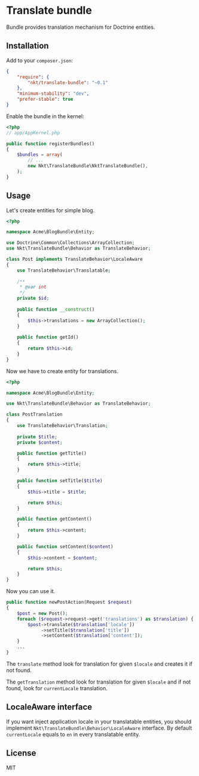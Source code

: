 Translate bundle
================

Bundle provides translation mechanism for Doctrine entities. 

Installation
------------

Add to your `composer.json`:

```json
{
    "require": {
        "nkt/translate-bundle": "~0.1"
    },
    "minimum-stability": "dev",
    "prefer-stable": true
}
```

Enable the bundle in the kernel:

```php
<?php
// app/AppKernel.php

public function registerBundles()
{
    $bundles = array(
        // ...
        new Nkt\TranslateBundle\NktTranslateBundle(),
    );
}
```

Usage
-----

Let's create entities for simple blog.

```php
<?php

namespace Acme\BlogBundle\Entity;

use Doctrine\Common\Collections\ArrayCollection;
use Nkt\TranslateBundle\Behavior as TranslateBehavior;

class Post implements TranslateBehavior\LocaleAware
{
    use TranslateBehavior\Translatable;
    
    /**
     * @var int
     */
    private $id;
    
    public function __construct()
    {
        $this->translations = new ArrayCollection();
    }
    
    public function getId()
    {
        return $this->id;
    }
}
```

Now we have to create entity for translations.

```php
<?php

namespace Acme\BlogBundle\Entity;

use Nkt\TranslateBundle\Behavior as TranslateBehavior;

class PostTranslation
{
    use TranslateBehavior\Translation;
    
    private $title;
    private $content;

    public function getTitle()
    {
        return $this->title;
    }

    public function setTitle($title)
    {
        $this->title = $title;

        return $this;
    }

    public function getContent()
    {
        return $this->content;
    }

    public function setContent($content)
    {
        $this->content = $content;

        return $this;
    }
}
```

Now you can use it.

```php
public function newPostAction(Request $request)
{
    $post = new Post();
    foreach ($request->request->get('translations') as $translation) {
        $post->translate($translation['locale'])
             ->setTitle($translation['title'])
             ->setContent($translation['content']);
    }
    ...
}
```

The `translate` method look for translation for given `$locale`
and creates it if not found.

The `getTranslation` method look for translation for given `$locale`
and if not found, look for `currentLocale` translation.

LocaleAware interface
---------------------

If you want inject application locale in your translatable entities,
you should implement `Nkt\TranslateBundle\Behavior\LocaleAware` interface.
By default `currentLocale` equals to `en` in every translatable entity.

License
-------
MIT
